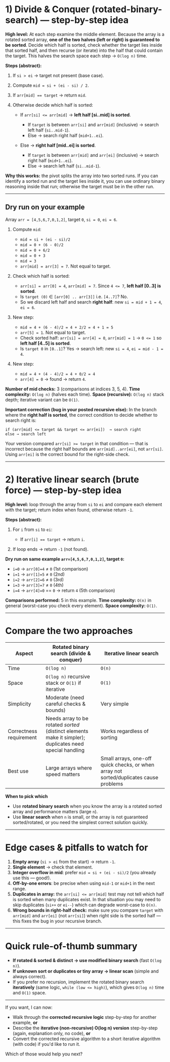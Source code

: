 # 1) Divide & Conquer (rotated-binary-search) — step-by-step idea

**High level:**
At each step examine the middle element. Because the array is a rotated sorted array, **one of the two halves (left or right) is guaranteed to be sorted**. Decide which half is sorted, check whether the target lies inside that sorted half, and then recurse (or iterate) into the half that could contain the target. This halves the search space each step → `O(log n)` time.

**Steps (abstract):**

1. If `si > ei` → target not present (base case).
2. Compute `mid = si + (ei - si) / 2`.
3. If `arr[mid] == target` → return `mid`.
4. Otherwise decide which half is sorted:

    * If `arr[si] <= arr[mid]` → **left half \[si..mid] is sorted**.

        * If `target` is between `arr[si]` and `arr[mid]` (inclusive) → search left half (`si..mid-1`).
        * Else → search right half (`mid+1..ei`).
    * Else → **right half \[mid..ei] is sorted**.

        * If `target` is between `arr[mid]` and `arr[ei]` (inclusive) → search right half (`mid+1..ei`).
        * Else → search left half (`si..mid-1`).

**Why this works:** the pivot splits the array into two sorted runs. If you can identify a sorted run and the target lies inside it, you can use ordinary binary reasoning inside that run; otherwise the target must be in the other run.

---

## Dry run on your example

Array `arr = [4,5,6,7,0,1,2]`, target `0`, `si = 0`, `ei = 6`.

1. Compute `mid`:

    * `mid = si + (ei - si)/2`
    * `mid = 0 + (6 - 0)/2`
    * `mid = 0 + 6/2`
    * `mid = 0 + 3`
    * `mid = 3`
    * `arr[mid] = arr[3] = 7`. Not equal to target.
2. Check which half is sorted:

    * `arr[si] = arr[0] = 4`, `arr[mid] = 7`. Since `4 <= 7`, **left half \[0..3] is sorted**.
    * Is `target (0)` ∈ `[arr[0] .. arr[3]]` i.e. `[4..7]`? No.
    * So we discard left half and search **right half**: new `si = mid + 1 = 4`, `ei = 6`.
3. New step:

    * `mid = 4 + (6 - 4)/2 = 4 + 2/2 = 4 + 1 = 5`
    * `arr[5] = 1`. Not equal to target.
    * Check sorted half: `arr[si] = arr[4] = 0`, `arr[mid] = 1` → `0 <= 1` so **left half \[4..5] is sorted**.
    * Is `target 0` in `[0..1]`? Yes → search left: new `si = 4`, `ei = mid - 1 = 4`.
4. New step:

    * `mid = 4 + (4 - 4)/2 = 4 + 0/2 = 4`
    * `arr[4] = 0` → found → return `4`.

**Number of mid checks:** 3 (comparisons at indices 3, 5, 4).
**Time complexity:** `O(log n)` (halves each time).
**Space (recursive):** `O(log n)` stack depth; iterative variant can be `O(1)`.

**Important correction (bug in your posted recursive else):**
In the branch where the **right half is sorted**, the correct condition to decide whether to search right is:

```
if (arr[mid] <= target && target <= arr[ei])  → search right
else → search left
```

Your version compared `arr[si] >= target` in that condition — that is incorrect because the right half bounds are `arr[mid]..arr[ei]`, not `arr[si]`. Using `arr[ei]` is the correct bound for the right-side check.

---

# 2) Iterative linear search (brute force) — step-by-step idea

**High level:** loop through the array from `si` to `ei` and compare each element with the target; return index when found, otherwise return `-1`.

**Steps (abstract):**

1. For `i` from `si` to `ei`:

    * If `arr[i] == target` → return `i`.
2. If loop ends → return `-1` (not found).

**Dry run on same example `arr=[4,5,6,7,0,1,2]`, target `0`:**

* `i=0` → `arr[0]=4` ≠ `0` (1st comparison)
* `i=1` → `arr[1]=5` ≠ `0` (2nd)
* `i=2` → `arr[2]=6` ≠ `0` (3rd)
* `i=3` → `arr[3]=7` ≠ `0` (4th)
* `i=4` → `arr[4]=0` == `0` → return `4` (5th comparison)

**Comparisons performed:** 5 in this example.
**Time complexity:** `O(n)` in general (worst-case you check every element).
**Space complexity:** `O(1)`.

---

# Compare the two approaches

| Aspect                  | Rotated binary search (divide & conquer)                                                                 | Iterative linear search                                                                |
| ----------------------- | -------------------------------------------------------------------------------------------------------- | -------------------------------------------------------------------------------------- |
| Time                    | `O(log n)`                                                                                               | `O(n)`                                                                                 |
| Space                   | `O(log n)` recursive stack or `O(1)` if iterative                                                        | `O(1)`                                                                                 |
| Simplicity              | Moderate (need careful checks & bounds)                                                                  | Very simple                                                                            |
| Correctness requirement | Needs array to be rotated *sorted* (distinct elements make it simpler); duplicates need special handling | Works regardless of sorting                                                            |
| Best use                | Large arrays where speed matters                                                                         | Small arrays, one-off quick checks, or when array not sorted/duplicates cause problems |

**When to pick which**

* Use **rotated binary search** when you know the array is a rotated sorted array and performance matters (large `n`).
* Use **linear search** when `n` is small, or the array is not guaranteed sorted/rotated, or you need the simplest correct solution quickly.

---

# Edge cases & pitfalls to watch for

1. **Empty array** (`si > ei` from the start) → return `-1`.
2. **Single element** → check that element.
3. **Integer overflow in mid**: prefer `mid = si + (ei - si)/2` (you already use this — good!).
4. **Off-by-one errors**: be precise when using `mid-1` or `mid+1` in the next range.
5. **Duplicates in array:** the `arr[si] <= arr[mid]` test may not tell which half is sorted when many duplicates exist. In that situation you may need to skip duplicates (`si++` or `ei--`) which can degrade worst-case to `O(n)`.
6. **Wrong bounds in right-half check:** make sure you compare `target` with `arr[mid]` and `arr[ei]` (not `arr[si]`) when right side is the sorted half — this fixes the bug in your recursive branch.

---

# Quick rule-of-thumb summary

* **If rotated & sorted & distinct → use modified binary search** (fast `O(log n)`).
* **If unknown sort or duplicates or tiny array → linear scan** (simple and always correct).
* If you prefer no recursion, implement the rotated binary search **iteratively** (same logic, `while (low <= high)`), which gives `O(log n)` time and `O(1)` space.

---

If you want, I can now:

* Walk through the **corrected recursive logic** step-by-step for another example, **or**
* Describe the **iterative (non-recursive) O(log n) version** step-by-step (again, explanation only, no code), **or**
* Convert the corrected recursive algorithm to a short iterative algorithm (with code) if you'd like to run it.

Which of those would help you next?

